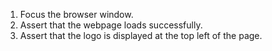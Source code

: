 1. Focus the browser window.
2. Assert that the webpage loads successfully.
3. Assert that the logo is displayed at the top left of the page.